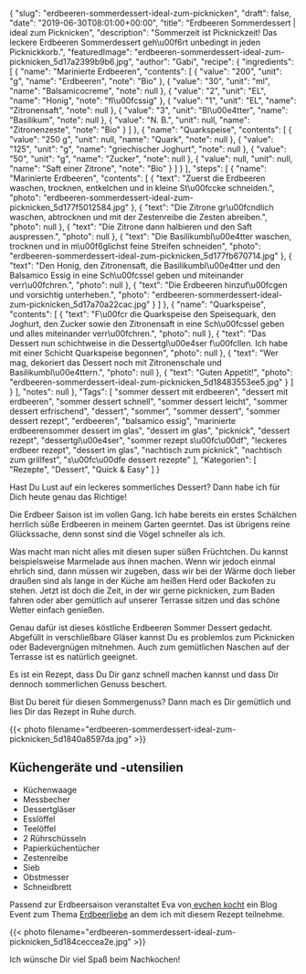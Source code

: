 {
    "slug": "erdbeeren-sommerdessert-ideal-zum-picknicken",
    "draft": false,
    "date": "2019-06-30T08:01:00+00:00",
    "title": "Erdbeeren Sommerdessert | ideal zum Picknicken",
    "description": "Sommerzeit ist Picknickzeit! Das leckere Erdbeeren Sommerdessert geh\u00f6rt unbedingt in jeden Picknickkorb.",
    "featuredImage": "erdbeeren-sommerdessert-ideal-zum-picknicken_5d17a2399b9b6.jpg",
    "author": "Gabi",
    "recipe": {
        "ingredients": [
            {
                "name": "Marinierte Erdbeeren",
                "contents": [
                    {
                        "value": "200",
                        "unit": "g",
                        "name": "Erdbeeren",
                        "note": "Bio"
                    },
                    {
                        "value": "30",
                        "unit": "ml",
                        "name": "Balsamicocreme",
                        "note": null
                    },
                    {
                        "value": "2",
                        "unit": "EL",
                        "name": "Honig",
                        "note": "fl\u00fcssig"
                    },
                    {
                        "value": "1",
                        "unit": "EL",
                        "name": "Zitronensaft",
                        "note": null
                    },
                    {
                        "value": "3",
                        "unit": "Bl\u00e4tter",
                        "name": "Basilikum",
                        "note": null
                    },
                    {
                        "value": "N. B.",
                        "unit": null,
                        "name": "Zitronenzeste",
                        "note": "Bio"
                    }
                ]
            },
            {
                "name": "Quarkspeise",
                "contents": [
                    {
                        "value": "250 g",
                        "unit": null,
                        "name": "Quark",
                        "note": null
                    },
                    {
                        "value": "125",
                        "unit": "g",
                        "name": "griechischer Joghurt",
                        "note": null
                    },
                    {
                        "value": "50",
                        "unit": "g",
                        "name": "Zucker",
                        "note": null
                    },
                    {
                        "value": null,
                        "unit": null,
                        "name": "Saft einer Zitrone",
                        "note": "Bio"
                    }
                ]
            }
        ],
        "steps": [
            {
                "name": "Marinierte Erdbeeren",
                "contents": [
                    {
                        "text": "Zuerst die Erdbeeren waschen, trocknen, entkelchen und in kleine St\u00fccke schneiden.",
                        "photo": "erdbeeren-sommerdessert-ideal-zum-picknicken_5d177f5012584.jpg"
                    },
                    {
                        "text": "Die Zitrone gr\u00fcndlich waschen, abtrocknen und mit der Zestenreibe die Zesten abreiben.",
                        "photo": null
                    },
                    {
                        "text": "Die Zitrone dann halbieren und den Saft auspressen.",
                        "photo": null
                    },
                    {
                        "text": "Die Basilikumbl\u00e4tter waschen, trocknen und in m\u00f6glichst feine Streifen schneiden",
                        "photo": "erdbeeren-sommerdessert-ideal-zum-picknicken_5d177fb670714.jpg"
                    },
                    {
                        "text": "Den Honig, den Zitronensaft, die Basilikumbl\u00e4tter und den Balsamico Essig in eine Sch\u00fcssel geben und miteinander verr\u00fchren.",
                        "photo": null
                    },
                    {
                        "text": "Die Erdbeeren hinzuf\u00fcgen und vorsichtig unterheben.",
                        "photo": "erdbeeren-sommerdessert-ideal-zum-picknicken_5d17a70a22cac.jpg"
                    }
                ]
            },
            {
                "name": "Quarkspeise",
                "contents": [
                    {
                        "text": "F\u00fcr die Quarkspeise den Speisequark, den Joghurt, den Zucker sowie den Zitronensaft in eine Sch\u00fcssel geben und alles miteinander verr\u00fchren.",
                        "photo": null
                    },
                    {
                        "text": "Das Dessert nun schichtweise in die Dessertgl\u00e4ser f\u00fcllen. Ich habe mit einer Schicht Quarkspeise begonnen",
                        "photo": null
                    },
                    {
                        "text": "Wer mag, dekoriert das Dessert noch mit Zitronenschale und Basilikumbl\u00e4ttern.",
                        "photo": null
                    },
                    {
                        "text": "Guten Appetit!",
                        "photo": "erdbeeren-sommerdessert-ideal-zum-picknicken_5d18483553ee5.jpg"
                    }
                ]
            }
        ],
        "notes": null
    },
    "Tags": [
        "sommer dessert mit erdbeeren",
        "dessert mit erdbeeren",
        "sommer dessert schnell",
        "sommer dessert leicht",
        "sommer dessert erfrischend",
        "dessert",
        "sommer",
        "sommer dessert",
        "sommer dessert rezept",
        "erdbeeren",
        "balsamico essig",
        "marinierte erdbeerensommer dessert im glas",
        "dessert im glas",
        "picknick",
        "dessert rezept",
        "dessertgl\u00e4ser",
        "sommer rezept s\u00fc\u00df",
        "leckeres erdbeer rezept",
        "dessert im glas",
        "nachtisch zum picknick",
        "nachtisch zum grillfest",
        "s\u00fc\u00dfe dessert rezepte"
    ],
    "Kategorien": [
        "Rezepte",
        "Dessert",
        "Quick & Easy"
    ]
}

Hast Du Lust auf ein leckeres sommerliches Dessert? Dann habe ich für Dich heute genau das Richtige!

Die Erdbeer Saison ist im vollen Gang. Ich habe bereits ein erstes Schälchen herrlich süße Erdbeeren in meinem Garten geerntet. Das ist übrigens reine Glückssache, denn sonst sind die Vögel schneller als ich.

Was macht man nicht alles mit diesen super süßen Früchtchen. Du kannst beispielsweise Marmelade aus ihnen machen. Wenn wir jedoch einmal ehrlich sind, dann müssen wir zugeben, dass wir bei der Wärme doch lieber draußen sind als lange in der Küche am heißen Herd oder Backofen zu stehen. Jetzt ist doch die Zeit, in der wir gerne picknicken, zum Baden fahren oder aber gemütlich auf unserer Terrasse sitzen und das schöne Wetter einfach genießen.

Genau dafür ist dieses köstliche Erdbeeren Sommer Dessert gedacht. Abgefüllt in verschließbare Gläser kannst Du es problemlos zum Picknicken oder Badevergnügen mitnehmen. Auch zum gemütlichen Naschen auf der Terrasse ist es natürlich geeignet.

Es ist ein Rezept, dass Du Dir ganz schnell machen kannst und dass Dir dennoch sommerlichen Genuss beschert.

Bist Du bereit für diesen Sommergenuss? Dann mach es Dir gemütlich und lies Dir das Rezept in Ruhe durch.

{{< photo filename="erdbeeren-sommerdessert-ideal-zum-picknicken_5d1840a8597da.jpg" >}}

## Küchengeräte und -utensilien
- Küchenwaage
- Messbecher
- Dessertgläser
- Esslöffel
- Teelöffel
- 2 Rührschüsseln
- Papierküchentücher
- Zestenreibe
- Sieb
- Obstmesser
- Schneidbrett

Passend zur Erdbeersaison veranstaltet Eva von[ evchen kocht](https://evchenkocht.de " evchen kocht") ein Blog Event zum Thema  [Erdbeerliebe](https://evchenkocht.de/erdbeerliebe-blogevent-zum-4-bloggeburtstag-von-evchenkocht-mit-tollen-gewinnen/ "Erdbeerliebe") an dem ich mit diesem Rezept  teilnehme.

{{< photo filename="erdbeeren-sommerdessert-ideal-zum-picknicken_5d184ceccea2e.jpg" >}}

Ich wünsche Dir viel Spaß beim Nachkochen!